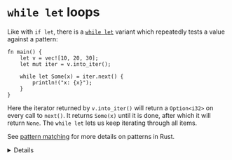 # `while let` loops

Like with `if let`, there is a
[`while let`](https://doc.rust-lang.org/reference/expressions/loop-expr.html#predicate-pattern-loops)
variant which repeatedly tests a value against a pattern:

```rust,editable
fn main() {
    let v = vec![10, 20, 30];
    let mut iter = v.into_iter();

    while let Some(x) = iter.next() {
        println!("x: {x}");
    }
}
```

Here the iterator returned by `v.into_iter()` will return a `Option<i32>` on
every call to `next()`. It returns `Some(x)` until it is done, after which it
will return `None`. The `while let` lets us keep iterating through all items.

See [pattern matching](../pattern-matching.md) for more details on patterns in
Rust.

<details>

- Point out that the `while let` loop will keep going as long as the value
  matches the pattern.
- You could rewrite the `while let` loop as an infinite loop with an if
  statement that breaks when there is no value to unwrap for `iter.next()`. The
  `while let` provides syntactic sugar for the above scenario.

</details>
